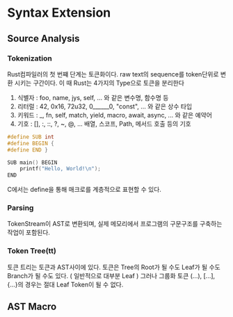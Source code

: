 # Syntax Extension

## Source Analysis

### Tokenization

Rust컴파일러의 첫 번쨰 단계는 토큰화이다. raw text의 sequence를 token단위로 변환 시키는 구간이다.
이 때 Rust는 4가지의 Type으로 토큰을 분리한다

1. 식별자 : foo, name, jys, self, ... 와 같은 변수명, 함수명 등
2. 리터럴 : 42, 0x16, 72u32, 0______0, "const", ... 와 같은 상수 타입
3. 키워드 : _, fn, self, match, yield, macro, await, async, ... 와 같은 예약어
4. 기호 : [], :, ::, ?, ~, @, ... 배열, 스코프, Path, 메서드 호출 등의 기호

```c
#define SUB int
#define BEGIN {
#define END }

SUB main() BEGIN
    printf("Hello, World!\n");
END
```
C에서는 define을 통해 매크로를 계층적으로 표현할 수 있다.

### Parsing

TokenStream이 AST로 변환되며, 실제 메모리에서 프로그램의 구문구조를 구축하는 작업이 포함된다.

### Token Tree(tt)

토큰 트리는 토큰과 AST사이에 있다. 토큰은 Tree의 Root가 될 수도 Leaf가 될 수도 Branch가 될 수도 있다. ( 일반적으로 대부분 Leaf )
그러나 그룹화 토큰 (...), [...], {...}의 경우는 절대 Leaf Token이 될 수 없다.

## AST Macro


